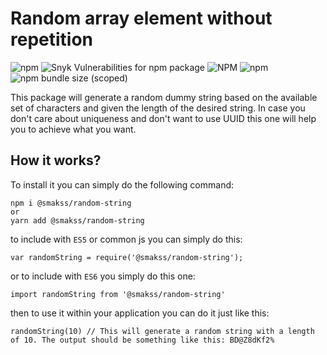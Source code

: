 # Random array element without repetition

![npm](https://img.shields.io/npm/v/@smakss/random-string) ![Snyk Vulnerabilities for npm package](https://img.shields.io/snyk/vulnerabilities/npm/@smakss/random-string) ![NPM](https://img.shields.io/npm/l/@smakss/random-string) ![npm](https://img.shields.io/npm/dm/@smakss/random-string) ![npm bundle size (scoped)](https://img.shields.io/bundlephobia/min/@smakss/random-string)

This package will generate a random dummy string based on the available set of characters and given the length of the desired string. In case you don't care about uniqueness and don't want to use UUID this one will help you to achieve what you want.

## How it works?

To install it you can simply do the following command:

```
npm i @smakss/random-string
or
yarn add @smakss/random-string
```

to include with `ES5` or common js you can simply do this:

```
var randomString = require('@smakss/random-string');
```

or to include with `ES6` you simply do this one:

```
import randomString from '@smakss/random-string'
```

then to use it within your application you can do it just like this:

```
randomString(10) // This will generate a random string with a length of 10. The output should be something like this: BD@Z8dKf2%
```
